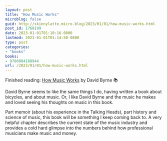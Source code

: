 ```yaml
---
layout: post
title: "How Music Works"
microblog: false
guid: http://skinnylatte.micro.blog/2023/01/01/how-music-works.html
post_id: 1768199
date: 2023-01-01T01:10:16-0800
lastmod: 2023-01-01T01:14:50-0800
type: post
categories:
- "books"
books:
- 9780804188944
url: /2023/01/01/how-music-works.html
---
```

Finished reading: [How Music Works](https://micro.blog/books/9780804188944) by David Byrne 📚

David Byrne seems to like the same things I do, having written a book about bicycles, and about music. Or, I like David Byrne and the music he makes and loved seeing his thoughts on music in this book.

Part memoir (about his experience in the Talking Heads), part history and science of music, this book will be something I keep coming back to. A very helpful chapter describes the current state of the music industry and provides a cold hard glimpse into the numbers behind how professional musicians make music and money. 
